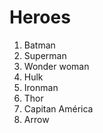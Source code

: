 # Heroes

1. Batman
2. Superman
3. Wonder woman
4. Hulk
5. Ironman
6. Thor
7. Capitan América
6. Arrow